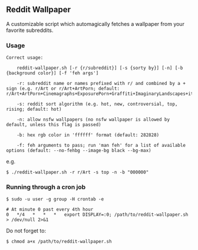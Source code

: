 ## Reddit Wallpaper

A customizable script which automagically fetches a wallpaper from your favorite subreddits.

### Usage

```
Correct usage:

    reddit-wallpaper.sh [-r {r/subreddit}] [-s {sorty by}] [-n] [-b {background color}] [-f 'feh args']

    -r: subreddit name or names prefixed with r/ and combined by a + sign (e.g. r/Art or r/Art+ArtPorn; default: r/Art+ArtPorn+Cinemagraphs+ExposurePorn+Graffiti+ImaginaryLandscapes+itookapicture+ImaginaryBehemoths+ImaginaryCharacters+ImaginaryLandscapes+ImaginaryLeviathans+ImaginaryMindscapes+ImaginaryMonsters+ImaginaryTechnology)

    -s: reddit sort algorithm (e.g. hot, new, controversial, top, rising; default: hot)

    -n: allow nsfw wallpapers (no nsfw wallpaper is allowed by default, unless this flag is passed)

    -b: hex rgb color in 'ffffff' format (default: 282828)

    -f: feh arguments to pass; run 'man feh' for a list of available options (default: --no-fehbg --image-bg black --bg-max)
```

e.g.

```
$ ./reddit-wallpaper.sh -r r/Art -s top -n -b "000000"
```

### Running through a cron job

```crontab
$ sudo -u user -g group -H crontab -e

# At minute 0 past every 4th hour
0   */4   *   *   *   export DISPLAY=:0; /path/to/reddit-wallpaper.sh > /dev/null 2>&1
```

Do not forget to:

```
$ chmod a+x /path/to/reddit-wallpaper.sh
```
